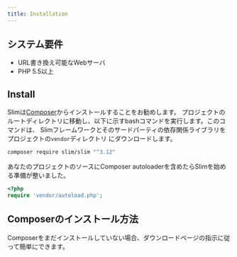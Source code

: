 ```yaml
---
title: Installation
---
```


## システム要件

* URL書き換え可能なWebサーバ
* PHP 5.5以上

## Install

Slimは[Composer](https://getcomposer.org/)からインストールすることをお勧めします。
プロジェクトのルートディレクトリに移動し、以下に示すbashコマンドを実行します。このコマンドは、
Slimフレームワークとそのサードパーティの依存関係ライブラリをプロジェクトの`vendor`ディレクトリ
にダウンロードします。

```bash
composer require slim/slim "^3.12"
```

あなたのプロジェクトのソースにComposer autoloaderを含めたらSlimを始める準備が整いました。

```php
<?php
require 'vendor/autoload.php';
```

## Composerのインストール方法

Composerをまだインストールしていない場合、ダウンロードページの指示に従って簡単にできます。
